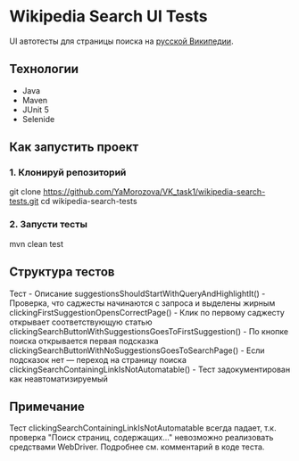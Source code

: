 # Wikipedia Search UI Tests

UI автотесты для страницы поиска на [русской Википедии](https://ru.wikipedia.org).

## Технологии

- Java
- Maven
- JUnit 5
- Selenide

## Как запустить проект

### 1. Клонируй репозиторий

git clone https://github.com/YaMorozova/VK_task1/wikipedia-search-tests.git
cd wikipedia-search-tests

### 2. Запусти тесты

mvn clean test

## Структура тестов
Тест -	Описание
suggestionsShouldStartWithQueryAndHighlightIt() -	Проверка, что саджесты начинаются с запроса и выделены жирным
clickingFirstSuggestionOpensCorrectPage() -	Клик по первому саджесту открывает соответствующую статью
clickingSearchButtonWithSuggestionsGoesToFirstSuggestion() -	По кнопке поиска открывается первая подсказка
clickingSearchButtonWithNoSuggestionsGoesToSearchPage() -	Если подсказок нет — переход на страницу поиска
clickingSearchContainingLinkIsNotAutomatable() -	Тест задокументирован как неавтоматизируемый

## Примечание
Тест clickingSearchContainingLinkIsNotAutomatable всегда падает, т.к. проверка "Поиск страниц, содержащих..." невозможно реализовать средствами WebDriver. Подробнее см. комментарий в коде теста.
